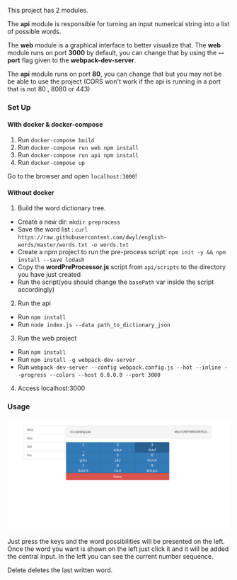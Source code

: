 This project has 2 modules. 

The **api** module is responsible for turning an input numerical string into a list of possible words.

The **web** module is a graphical interface to better visualize that. The **web** module runs on port **3000** by default, you can change that by using the **--port** flag given to the **webpack-dev-server**. 

The **api** module runs on port **80**, you can change that but you may not be be able to use the project (CORS won't work if the api is running in a port that is not 80 , 8080 or 443)

### Set Up


#### With docker & docker-compose
1. Run `docker-compose build`
2. Run `docker-compose run web npm install`
3. Run `docker-compose run api npm install`
4. Run `docker-compose up`

Go to the browser and open `localhost:3000`!
#### Without docker

1. Build the word dictionary tree.
  * Create a new dir: `mkdir preprocess`
  * Save the word list : `curl https://raw.githubusercontent.com/dwyl/english-words/master/words.txt -o words.txt`
  * Create a npm project to run the pre-process script: `npm init -y && npm install --save lodash`
  * Copy the **wordPreProcessor.js** script from `api/scripts` to the directory you have just created
  * Run the script(you should change the `basePath` var inside the script accordingly)
2. Run the api 
  * Run `npm install`
  * Run `node index.js --data path_to_dictionary_json`
3. Run the web project
  * Run `npm install`
  * Run `npm install -g webpack-dev-server`
  * Run `webpack-dev-server --config webpack.config.js --hot --inline --progress --colors --host 0.0.0.0 --port 3000`
4. Access localhost:3000

### Usage

![example](https://raw.githubusercontent.com/cmcmteixeira/predictive-test/master/example.png)

Just press the keys and the word possibilities will be presented on the left. Once the word you want is shown on the left just click it and it will be added the central input.
In the left you can see the current number sequence. 

Delete deletes the last written word.
